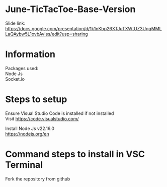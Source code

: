 # June-TicTacToe-Base-Version
Slide link: https://docs.google.com/presentation/d/1k1nKbp26XTJuTXWtUZ3UqqMMLLaQAybw5L1ovbAvIss/edit?usp=sharing

# Information
Packages used: \
Node Js \
Socket.io 

# Steps to setup
Ensure Visual Studio Code is installed
if not installed \
Visit https://code.visualstudio.com/ 

Install Node Js v22.16.0 \
https://nodejs.org/en

# Command steps to install in VSC Terminal  
Fork the repository from github 

